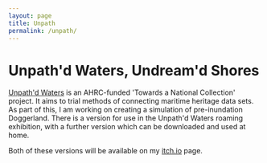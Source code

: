 ```yaml
---
layout: page
title: Unpath
permalink: /unpath/
---
```


# Unpath'd Waters, Undream'd Shores
[Unpath'd Waters](https://unpathdwaters.org.uk/) is an AHRC-funded 'Towards a National Collection' project. It aims to trial methods of connecting maritime heritage data sets. As part of this, I am working on creating a simulation of pre-inundation Doggerland. There is a version for use in the Unpath'd Waters roaming exhibition, with a further version which can be downloaded and used at home.

Both of these versions will be available on my [itch.io](https://zwack.itch.io/) page.